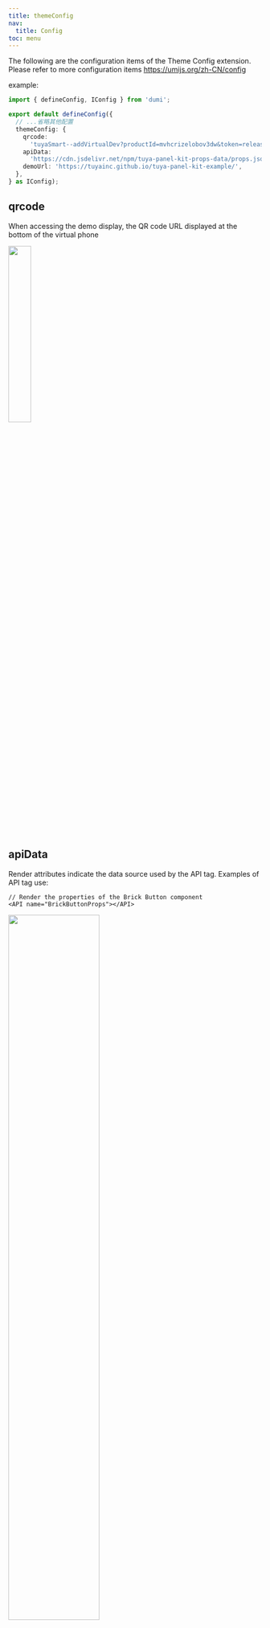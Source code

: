 ```yaml
---
title: themeConfig
nav:
  title: Config
toc: menu
---
```


The following are the configuration items of the Theme Config extension. Please refer to more configuration items https://umijs.org/zh-CN/config

example:

```ts
import { defineConfig, IConfig } from 'dumi';

export default defineConfig({
  // ...省略其他配置
  themeConfig: {
    qrcode:
      'tuyaSmart--addVirtualDev?productId=mvhcrizelobov3dw&token=release_common_component',
    apiData:
      'https://cdn.jsdelivr.net/npm/tuya-panel-kit-props-data/props.json',
    demoUrl: 'https://tuyainc.github.io/tuya-panel-kit-example/',
  },
} as IConfig);
```

## qrcode

When accessing the demo display, the QR code URL displayed at the bottom of the virtual phone

<img width="30%" src="https://images.tuyacn.com/rms-static/8ade6090-def7-11eb-bb1c-dd1a7461f245-1625644033305.webp?tyName=20210707device-qrcode-en.webp" />

## apiData

Render attributes indicate the data source used by the API tag. Examples of API tag use:

```tsx
// Render the properties of the Brick Button component
<API name="BrickButtonProps"></API>
```

<img width="60%" src="https://images.tuyacn.com/rms-static/de4fc430-def7-11eb-bb1c-dd1a7461f245-1625644173299.webp?tyName=20210707api-table.webp">

## demoUrl

The deployment address of the demo.

## demoInfoUrl

The link in the lower right corner of demo supports demo parameters in the following format:

```ts
import { defineConfig, IConfig } from 'dumi';

export default defineConfig({
  // ...Omit other configuration
  themeConfig: {
    // {demo} will be replaced with the current Demo path
    demoInfoUrl: 'https://github.com/tuya/tuya-panel-kit/tree/master/example/src/pages{demo}/index.tsx'
  },
} as IConfig);
```

## repository

When deployed on GitHub, you can set the bottom of the display to "Edit this page on Git Hub". Example:

```ts
import { defineConfig, IConfig } from 'dumi';

export default defineConfig({
  // ...Omit other configuration
  themeConfig: {
   repository: {
      url: 'https://github.com/youngjuning/dumi-theme-tuya',// github url
      branch: 'master',// The main branch is main (older projects might be master)
      platform: 'github', // github | gitlab
      // dir: '/site' // Directory, a subfolder in the GitHub repository
    },
  },
} as IConfig);
```
